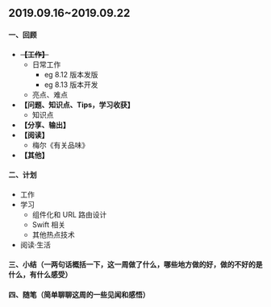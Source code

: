 **2019.09.16~2019.09.22**
---
#### 一、回顾
- ~~**【工作】**~~
   - 日常工作
      - eg 8.12 版本发版
      - eg 8.13 版本开发
   - 亮点、难点
- **【问题、知识点、Tips，学习收获】**
   - 知识点
- **【分享、输出】**
- **【阅读】**
   - 梅尔《有关品味》
- **【其他】**

#### 二、计划
- 工作
- 学习
   - 组件化和 URL 路由设计
   - Swift 相关
   - 其他热点技术
- 阅读·生活
#### 三、小结（一两句话概括一下，这一周做了什么，哪些地方做的好，做的不好的是什么，有什么感受）
#### 四、随笔（简单聊聊这周的一些见闻和感悟）
